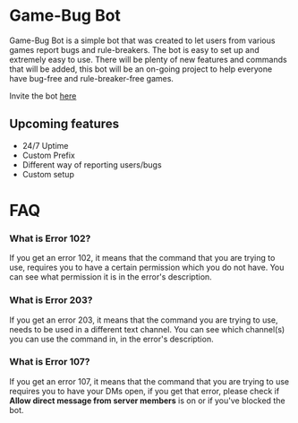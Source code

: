 # Game-Bug Bot

Game-Bug Bot is a simple bot that was created to let users from various games report bugs and rule-breakers. The bot is easy to set up and extremely easy to use. There will be plenty of new features and commands that will be added, this bot will be an on-going project to help everyone have bug-free and rule-breaker-free games.

Invite the bot [here](https://discord.com/oauth2/authorize?client_id=710407168200802384&scope=bot&permissions=2146958847)

## Upcoming features

- 24/7 Uptime
- Custom Prefix
- Different way of reporting users/bugs
- Custom setup

# FAQ

### What is Error 102?

If you get an error 102, it means that the command that you are trying to use, requires you to have a certain permission which you do not have. You can see what permission it is in the error's description.

### What is Error 203?

If you get an error 203, it means that the command you are trying to use, needs to be used in a different text channel. You can see which channel(s) you can use the command in, in the error's description.

### What is Error 107?

If you get an error 107, it means that the command that you are trying to use requires you to have your DMs open, if you get that error, please check if **Allow direct message from server members** is on or if you've blocked the bot.
